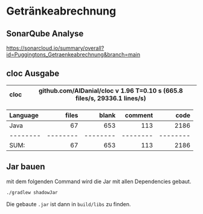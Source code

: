 # Getränkeabrechnung

## SonarQube Analyse
https://sonarcloud.io/summary/overall?id=Puggingtons_Getraenkeabrechnung&branch=main

## cloc Ausgabe

<!-- CLOC-REPORT-START -->
cloc|github.com/AlDanial/cloc v 1.96  T=0.10 s (665.8 files/s, 29336.1 lines/s)
--- | ---

Language|files|blank|comment|code
:-------|-------:|-------:|-------:|-------:
Java|67|653|113|2186
--------|--------|--------|--------|--------
SUM:|67|653|113|2186
<!-- CLOC-REPORT-END -->

## Jar bauen
mit dem folgenden Command wird die Jar mit allen Dependencies gebaut.
```bash
./gradlew shadowJar
```

Die gebaute `.jar` ist dann in `build/libs` zu finden.
